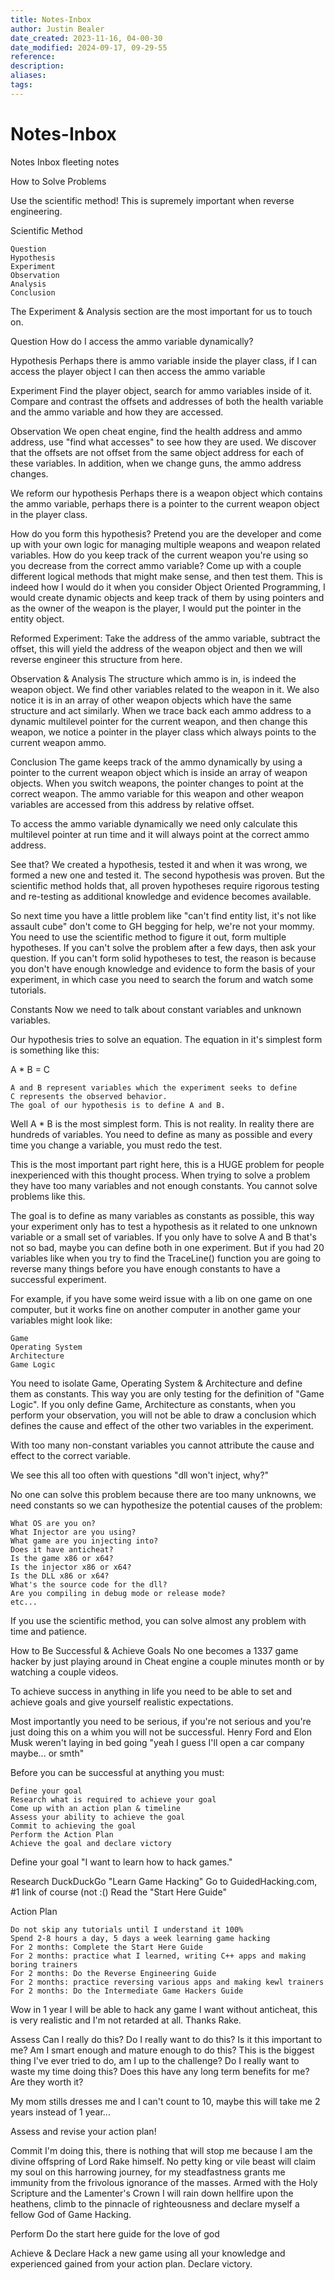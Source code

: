 ```yaml
---
title: Notes-Inbox
author: Justin Bealer
date_created: 2023-11-16, 04-00-30
date_modified: 2024-09-17, 09-29-55
reference: 
description: 
aliases: 
tags: 
---
```

# Notes-Inbox
Notes Inbox
 fleeting notes



How to Solve Problems

Use the scientific method! This is supremely important when reverse engineering.

Scientific Method

    Question
    Hypothesis
    Experiment
    Observation
    Analysis
    Conclusion


The Experiment & Analysis section are the most important for us to touch on.

Question
How do I access the ammo variable dynamically?

Hypothesis
Perhaps there is ammo variable inside the player class, if I can access the player object I can then access the ammo variable

Experiment
Find the player object, search for ammo variables inside of it. Compare and contrast the offsets and addresses of both the health variable and the ammo variable and how they are accessed.

Observation
We open cheat engine, find the health address and ammo address, use "find what accesses" to see how they are used. We discover that the offsets are not offset from the same object address for each of these variables. In addition, when we change guns, the ammo address changes.

We reform our hypothesis
Perhaps there is a weapon object which contains the ammo variable, perhaps there is a pointer to the current weapon object in the player class.

How do you form this hypothesis?
Pretend you are the developer and come up with your own logic for managing multiple weapons and weapon related variables. How do you keep track of the current weapon you're using so you decrease from the correct ammo variable? Come up with a couple different logical methods that might make sense, and then test them. This is indeed how I would do it when you consider Object Oriented Programming, I would create dynamic objects and keep track of them by using pointers and as the owner of the weapon is the player, I would put the pointer in the entity object.

Reformed Experiment:
Take the address of the ammo variable, subtract the offset, this will yield the address of the weapon object and then we will reverse engineer this structure from here.

Observation & Analysis
The structure which ammo is in, is indeed the weapon object. We find other variables related to the weapon in it. We also notice it is in an array of other weapon objects which have the same structure and act similarly. When we trace back each ammo address to a dynamic multilevel pointer for the current weapon, and then change this weapon, we notice a pointer in the player class which always points to the current weapon ammo.

Conclusion
The game keeps track of the ammo dynamically by using a pointer to the current weapon object which is inside an array of weapon objects. When you switch weapons, the pointer changes to point at the correct weapon. The ammo variable for this weapon and other weapon variables are accessed from this address by relative offset.

To access the ammo variable dynamically we need only calculate this multilevel pointer at run time and it will always point at the correct ammo address.

See that? We created a hypothesis, tested it and when it was wrong, we formed a new one and tested it. The second hypothesis was proven. But the scientific method holds that, all proven hypotheses require rigorous testing and re-testing as additional knowledge and evidence becomes available.

So next time you have a little problem like "can't find entity list, it's not like assault cube" don't come to GH begging for help, we're not your mommy. You need to use the scientific method to figure it out, form multiple hypotheses. If you can't solve the problem after a few days, then ask your question. If you can't form solid hypotheses to test, the reason is because you don't have enough knowledge and evidence to form the basis of your experiment, in which case you need to search the forum and watch some tutorials.

Constants
Now we need to talk about constant variables and unknown variables.

Our hypothesis tries to solve an equation. The equation in it's simplest form is something like this:

A * B = C

    A and B represent variables which the experiment seeks to define
    C represents the observed behavior.
    The goal of our hypothesis is to define A and B.


Well A * B is the most simplest form. This is not reality. In reality there are hundreds of variables. You need to define as many as possible and every time you change a variable, you must redo the test.

This is the most important part right here, this is a HUGE problem for people inexperienced with this thought process. When trying to solve a problem they have too many variables and not enough constants. You cannot solve problems like this.

The goal is to define as many variables as constants as possible, this way your experiment only has to test a hypothesis as it related to one unknown variable or a small set of variables. If you only have to solve A and B that's not so bad, maybe you can define both in one experiment. But if you had 20 variables like when you try to find the TraceLine() function you are going to reverse many things before you have enough constants to have a successful experiment.

For example, if you have some weird issue with a lib on one game on one computer, but it works fine on another computer in another game your variables might look like:

    Game
    Operating System
    Architecture
    Game Logic

You need to isolate Game, Operating System & Architecture and define them as constants. This way you are only testing for the definition of "Game Logic". If you only define Game, Architecture as constants, when you perform your observation, you will not be able to draw a conclusion which defines the cause and effect of the other two variables in the experiment.

With too many non-constant variables you cannot attribute the cause and effect to the correct variable.

We see this all too often with questions "dll won't inject, why?"

No one can solve this problem because there are too many unknowns, we need constants so we can hypothesize the potential causes of the problem:

    What OS are you on?
    What Injector are you using?
    What game are you injecting into?
    Does it have anticheat?
    Is the game x86 or x64?
    Is the injector x86 or x64?
    Is the DLL x86 or x64?
    What's the source code for the dll?
    Are you compiling in debug mode or release mode?
    etc...

If you use the scientific method, you can solve almost any problem with time and patience.


How to Be Successful & Achieve Goals
No one becomes a 1337 game hacker by just playing around in Cheat engine a couple minutes month or by watching a couple videos.

To achieve success in anything in life you need to be able to set and achieve goals and give yourself realistic expectations.

Most importantly you need to be serious, if you're not serious and you're just doing this on a whim you will not be successful. Henry Ford and Elon Musk weren't laying in bed going "yeah I guess I'll open a car company maybe... or smth"

Before you can be successful at anything you must:

    Define your goal
    Research what is required to achieve your goal
    Come up with an action plan & timeline
    Assess your ability to achieve the goal
    Commit to achieving the goal
    Perform the Action Plan
    Achieve the goal and declare victory

Define your goal
"I want to learn how to hack games."

Research
DuckDuckGo "Learn Game Hacking"
Go to GuidedHacking.com, #1 link of course (not :()
Read the "Start Here Guide"

Action Plan

    Do not skip any tutorials until I understand it 100%
    Spend 2-8 hours a day, 5 days a week learning game hacking
    For 2 months: Complete the Start Here Guide
    For 2 months: practice what I learned, writing C++ apps and making boring trainers
    For 2 months: Do the Reverse Engineering Guide
    For 2 months: practice reversing various apps and making kewl trainers
    For 2 months: Do the Intermediate Game Hackers Guide


Wow in 1 year I will be able to hack any game I want without anticheat, this is very realistic and I'm not retarded at all. Thanks Rake.

Assess
Can I really do this? Do I really want to do this? Is it this important to me? Am I smart enough and mature enough to do this? This is the biggest thing I've ever tried to do, am I up to the challenge? Do I really want to waste my time doing this? Does this have any long term benefits for me? Are they worth it?

My mom stills dresses me and I can't count to 10, maybe this will take me 2 years instead of 1 year...

Assess and revise your action plan!

Commit
I'm doing this, there is nothing that will stop me because I am the divine offspring of Lord Rake himself. No petty king or vile beast will claim my soul on this harrowing journey, for my steadfastness grants me immunity from the frivolous ignorance of the masses. Armed with the Holy Scripture and the Lamenter's Crown I will rain down hellfire upon the heathens, climb to the pinnacle of righteousness and declare myself a fellow God of Game Hacking.

Perform
Do the start here guide for the love of god

Achieve & Declare
Hack a new game using all your knowledge and experienced gained from your action plan.
Declare victory.
